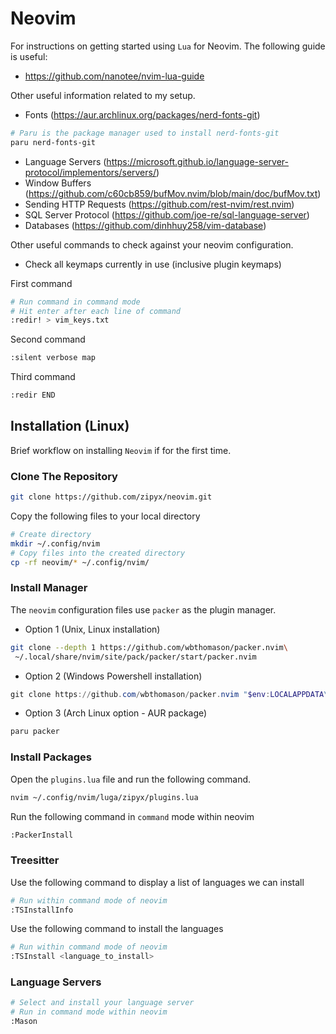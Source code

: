 # Neovim

For instructions on getting started using `Lua` for Neovim. The following guide is useful:

- https://github.com/nanotee/nvim-lua-guide

Other useful information related to my setup.

- Fonts (https://aur.archlinux.org/packages/nerd-fonts-git)

```bash
# Paru is the package manager used to install nerd-fonts-git
paru nerd-fonts-git
```

- Language Servers (https://microsoft.github.io/language-server-protocol/implementors/servers/)
- Window Buffers (https://github.com/c60cb859/bufMov.nvim/blob/main/doc/bufMov.txt)
- Sending HTTP Requests (https://github.com/rest-nvim/rest.nvim)
- SQL Server Protocol (https://github.com/joe-re/sql-language-server)
- Databases (https://github.com/dinhhuy258/vim-database)

Other useful commands to check against your neovim configuration.

- Check all keymaps currently in use (inclusive plugin keymaps)

First command

```bash
# Run command in command mode
# Hit enter after each line of command
:redir! > vim_keys.txt
```

Second command

```bash
:silent verbose map
```

Third command

```bash
:redir END
```

## Installation (Linux)

Brief workflow on installing `Neovim` if for the first time.

### Clone The Repository

```bash
git clone https://github.com/zipyx/neovim.git
```

Copy the following files to your local directory

```bash
# Create directory
mkdir ~/.config/nvim
# Copy files into the created directory
cp -rf neovim/* ~/.config/nvim/
```

### Install Manager

The `neovim` configuration files use `packer` as the plugin manager.

- Option 1 (Unix, Linux installation)

```bash
git clone --depth 1 https://github.com/wbthomason/packer.nvim\
 ~/.local/share/nvim/site/pack/packer/start/packer.nvim
```

- Option 2 (Windows Powershell installation)

```powershell
git clone https://github.com/wbthomason/packer.nvim "$env:LOCALAPPDATA\nvim-data\site\pack\packer\start\packer.nvim"
```

- Option 3 (Arch Linux option - AUR package)

```bash
paru packer
```

### Install Packages

Open the `plugins.lua` file and run the following command.

```bash
nvim ~/.config/nvim/luga/zipyx/plugins.lua
```

Run the following command in `command` mode within neovim

```bash
:PackerInstall
```

### Treesitter

Use the following command to display a list of languages we can install

```bash
# Run within command mode of neovim
:TSInstallInfo
```

Use the following command to install the languages

```bash
# Run within command mode of neovim
:TSInstall <language_to_install>
```

### Language Servers

```bash
# Select and install your language server
# Run in command mode within neovim
:Mason
```
